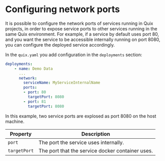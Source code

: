 # Configuring network ports

It is possible to configure the network ports of services running in Quix projects, in order to expose service ports to other services running in the same Quix environment. For example, if a service by default uses port 80, and you want the service to be accessible internally running on port 8080, you can configure the deployed service accordingly.

In the `quix.yaml` you add configuration in the `deployments` section:

``` yaml
deployments:
    - name: Demo Data
      ...
      network:
        serviceName: MyServiceInternalName
        ports:
        - port: 80
          targetPort: 8080
        - port: 81
          targetPort: 8080
```

In this example, two service ports are explosed as port 8080 on the host machine.

| Property | Description |
|---|---|
| `port` | The port the service uses internally. |
| `targetPort` | The port that the service docker container uses. |

